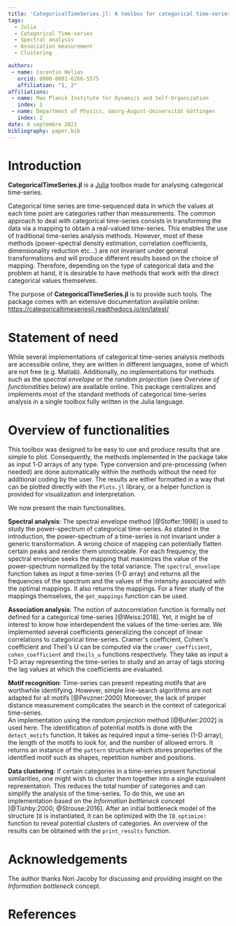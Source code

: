 ```yaml
---
title: 'CategoricalTimeSeries.jl: A toolbox for categorical time-series analysis'
tags:
  - Julia
  - Categorical Time-series
  - Spectral analysis
  - Association measurement
  - Clustering

authors:
 - name: Corentin Nelias
   orcid: 0000-0001-6266-5575 
   affiliation: "1, 2"
affiliations:
 - name: Max Planck Institute for Dynamics and Self-Organization
   index: 1
 - name: Department of Physics, Georg-August-Universität Göttingen
   index: 2
date: 8 septembre 2021
bibliography: paper.bib
---
```


# Introduction

**CategoricalTimeSeries.jl** is a [Julia](https://github.com/JuliaLang/julia) toolbox made for analysing categorical time-series. 

Categorical time series are time-sequenced data in which the values at each time point are categories rather than measurements.
The common approach to deal with categorical time-series consists in transforming the data via a mapping to obtain a real-valued time-series.
This enables the use of traditional time-series analysis methods. However, most of these methods (power-spectral density estimation, correlation coefficients, dimensionality reduction etc...)
are not invariant under general transformations and will produce different results based on the choice of mapping. 
Therefore, depending on the type of categorical data and the problem at hand, it is desirable to have methods that work with the direct categorical values themselves. 

The purpose of **CategoricalTimeSeries.jl** is to provide such tools. The package comes with an extensive documentation available online: https://categoricaltimeseriesjl.readthedocs.io/en/latest/

# Statement of need

While several implementations of categorical time-series analysis methods are accessible online, they are written in different languages, some of which are not free (e.g. Matlab). Additionally, no implementations for methods such as the *spectral envelope* or the *random projection* (see *Overview of functionalities* below) are available online. This package centralizes and implements most of the standard methods of categorical time-series analysis in a single toolbox fully written in the Julia language. 


# Overview of functionalities

This toolbox was designed to be easy to use and produce results that are simple to plot. 
Consequently, the methods implemented in the package take as input 1-D arrays of any type. 
Type conversion and pre-processing (when needed) are done automatically within the methods without the need for additional coding by the user.
The results are either formatted in a way that can be plotted directly with the  ```Plots.jl``` library, or a helper function is provided for visualization and interpretation.

We now present the main functionalities.

**Spectral analysis**:
The spectral envelope method [@Stoffer:1998] is used to study the power-spectrum of categorical time-series. 
As stated in the introduction, the power-spectrum of a time-series is not invariant under a generic transformation. 
A wrong choice of mapping can potentially flatten certain peaks and render them unnoticeable.
For each frequency, the spectral envelope seeks the mapping that maximizes the value of the power-spectrum normalized by the total variance.
The ```spectral_envelope``` function takes as input a time-series (1-D array) and returns all the frequencies of the spectrum and the values of the intensity associated with the optimal mappings. It also returns the mappings.
For a finer study of the mappings themselves, the ```get_mappings``` function can be used.

**Association analysis**:
The notion of autocorrelation function is formally not defined for a categorical time-series [@Weiss:2018].
Yet, it might be of interest to know how interdependent the values of the time-series are. 
We implemented several coefficients generalizing the concept of linear correlations to categorical time-series.
Cramer's coefficient, Cohen's coefficient and Theil's U can be computed via the ```cramer_coefficient```, ```cohen_coefficient``` and ```theils_u``` functions respectively.
They take as input a 1-D array representing the time-series to study and an array of lags storing the lag values at which the coefficients are evaluated. 

**Motif recognition**:
Time-series can present repeating motifs that are worthwhile identifying. However, simple line-search algorithms are not adapted for all motifs [@Pevzner:2000]
Moreover, the lack of proper distance measurement complicates the search in the context of categorical time-series.  
An implementation using the *random projection* method [@Buhler:2002] is used here.
The identification of potential motifs is done with the ```detect_motifs``` function.
It takes as required input a time-series (1-D array), the length of the motifs to look for, and the number of allowed errors. 
It returns an instance of the ```pattern``` structure which stores properties of the identified motif such as shapes, repetition number and positions.


**Data clustering**:
If certain categories in a time-series present functional similarities, one might wish to cluster them together into a single equivalent representation.
This reduces the total number of categories and can simplify the analysis of the time-series. To do this, we use an implementation based on the *Information bottleneck* concept [@Tishby:2000; @Strouse:2016].
After an initial bottleneck model of the structure ```IB``` is instantiated, it can be optimized with the ```IB_optimize!``` function to reveal potential clusters of categories. An overview of the results can be obtained with the ```print_results``` function. 

# Acknowledgements

The author thanks Nori Jacoby for discussing and providing insight on the *Information bottleneck* concept.

# References
